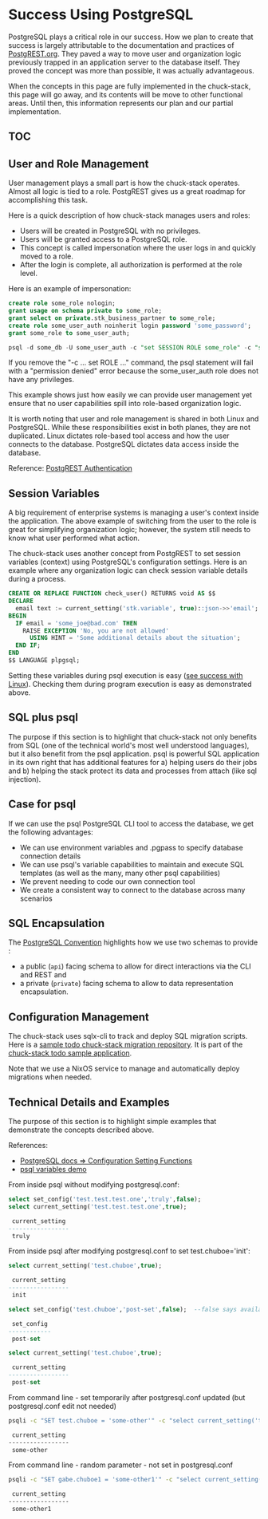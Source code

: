 # Success Using PostgreSQL

PostgreSQL plays a critical role in our success. How we plan to create that success is largely attributable to the documentation and practices of [PostgREST.org](./tool-postgrest.md). They paved a way to move user and organization logic previously trapped in an application server to the database itself. They proved the concept was more than possible, it was actually advantageous. 

When the concepts in this page are fully implemented in the chuck-stack, this page will go away, and its contents will be move to other functional areas. Until then, this information represents our plan and our partial implementation.

## TOC

<!-- toc -->

## User and Role Management

User management plays a small part is how the chuck-stack operates. Almost all logic is tied to a role. PostgREST gives us a great roadmap for accomplishing this task.

Here is a quick description of how chuck-stack manages users and roles:

- Users will be created in PostgreSQL with no privileges. 
- Users will be granted access to a PostgreSQL role.
- This concept is called impersonation where the user logs in and quickly moved to a role.
- After the login is complete, all authorization is performed at the role level.

Here is an example of impersonation:
```sql
create role some_role nologin;
grant usage on schema private to some_role;
grant select on private.stk_business_partner to some_role;
create role some_user_auth noinherit login password 'some_password';
grant some_role to some_user_auth;

psql -d some_db -U some_user_auth -c "set SESSION ROLE some_role" -c "select * from adempiere.c_bpartner limit 1"
```

If you remove the "-c ... set ROLE ..." command, the psql statement will fail with a "permission denied" error because the some_user_auth role does not have any privileges.

This example shows just how easily we can provide user management yet ensure that no user capabilities spill into role-based organization logic.

<!-- the following is duplicated in multiple places including success-postgresql -->
It is worth noting that user and role management is shared in both Linux and PostgreSQL. While these responsibilities exist in both planes, they are not duplicated. Linux dictates role-based tool access and how the user connects to the database. PostgreSQL dictates data access inside the database.

Reference: [PostgREST Authentication](https://docs.postgrest.org/en/v12/references/auth.html)

## Session Variables

A big requirement of enterprise systems is managing a user's context inside the application. The above example of switching from the user to the role is great for simplifying organization logic; however, the system still needs to know what user performed what action.

The chuck-stack uses another concept from PostgREST to set session variables (context) using PostgreSQL's configuration settings. Here is an example where any organization logic can check session variable details during a process.

```sql
CREATE OR REPLACE FUNCTION check_user() RETURNS void AS $$
DECLARE
  email text := current_setting('stk.variable', true)::json->>'email';
BEGIN
  IF email = 'some_joe@bad.com' THEN
    RAISE EXCEPTION 'No, you are not allowed'
      USING HINT = 'Some additional details about the situation';
  END IF;
END
$$ LANGUAGE plpgsql;
```

Setting these variables during psql execution is easy ([see success with Linux](./success-linux.md)). Checking them during program execution is easy as demonstrated above.

## SQL plus psql

The purpose if this section is to highlight that chuck-stack not only benefits from SQL (one of the technical world's most well understood languages), but it also benefit from the psql application. psql is powerful SQL application in its own right that has additional features for a) helping users do their jobs and b) helping the stack protect its data and processes from attach (like sql injection).

## Case for psql

If we can use the psql PostgreSQL CLI tool to access the database, we get the following advantages:

- We can use environment variables and .pgpass to specify database connection details
- We can use psql's variable capabilities to maintain and execute SQL templates (as well as the many, many other psql capabilities)
- We prevent needing to code our own connection tool
- We create a consistent way to connect to the database across many scenarios

## SQL Encapsulation

The [PostgreSQL Convention](./postgres-conventions.md#schema) highlights how we use two schemas to provide :

- a public (`api`) facing schema to allow for direct interactions via the CLI and REST and
- a private (`private`) facing schema to allow to data representation encapsulation. 

## Configuration Management

The chuck-stack uses sqlx-cli to track and deploy SQL migration scripts. Here is a [sample todo chuck-stack migration repository](https://github.com/chuckstack/chuck-stack-core/tree/main). It is part of the [chuck-stack todo sample application](https://github.com/chuckstack/chuck-stack-nix/blob/main/nixos/stk-todo-app.nix).

Note that we use a NixOS service to manage and automatically deploy migrations when needed.

## Technical Details and Examples

The purpose of this section is to highlight simple examples that demonstrate the concepts described above.

References:

- [PostgreSQL docs => Configuration Setting Functions](https://www.postgresql.org/docs/current/functions-admin.html#FUNCTIONS-ADMIN-SET)
- [psql variables demo](https://www.depesz.com/2023/05/28/variables-in-psql-how-to-use-them/)

From inside psql without modifying postgresql.conf:

```sql
select set_config('test.test.test.one','truly',false);
select current_setting('test.test.test.one',true);

 current_setting
-----------------
 truly
```
From inside psql after modifying postgresql.conf to set test.chuboe='init':

```sql
select current_setting('test.chuboe',true);

 current_setting
-----------------
 init
```

```sql
select set_config('test.chuboe','post-set',false);  --false says available outside of trx but only in session  --true says only in trx

 set_config
------------
 post-set
```

```sql
select current_setting('test.chuboe',true);

 current_setting
-----------------
 post-set
```

From command line - set temporarily after postgresql.conf updated (but postgresql.conf edit not needed)

```bash
psqli -c "SET test.chuboe = 'some-other'" -c "select current_setting('test.chuboe',true)"

 current_setting
-----------------
 some-other
```

From command line - random parameter - not set in postgresql.conf

```bash
psqli -c "SET gabe.chuboe1 = 'some-other1'" -c "select current_setting('gabe.chuboe1',true)"

 current_setting
-----------------
 some-other1
```

